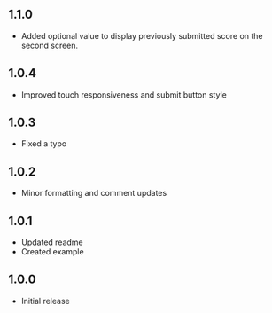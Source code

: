 ## 1.1.0

- Added optional value to display previously submitted score on the second screen.

## 1.0.4

- Improved touch responsiveness and submit button style

## 1.0.3

- Fixed a typo

## 1.0.2

- Minor formatting and comment updates

## 1.0.1

- Updated readme
- Created example


## 1.0.0

- Initial release
